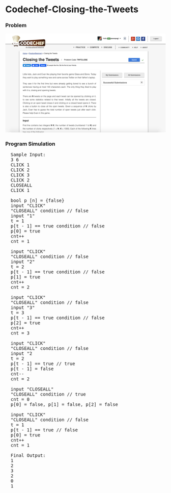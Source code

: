 # Codechef-Closing-the-Tweets
### Problem
![](capture.png)
### Program Simulation
<pre>
  Sample Input:
  3 6
  CLICK 1
  CLICK 2
  CLICK 3
  CLICK 2
  CLOSEALL
  CLICK 1

  bool p [n] = {false}
  input "CLICK"
  "CLOSEALL" condition // false
  input "1"
  t = 1
  p[t - 1] == true condition // false
  p[0] = true
  cnt++
  cnt = 1

  input "CLICK"
  "CLOSEALL" condition // false
  input "2"
  t = 2
  p[t - 1] == true condition // false
  p[1] = true
  cnt++
  cnt = 2

  input "CLICK"
  "CLOSEALL" condition // false
  input "3"
  t = 3
  p[t - 1] == true condition // false
  p[2] = true
  cnt++
  cnt = 3

  input "CLICK"
  "CLOSEALL" condition // false
  input "2
  t = 2
  p[t - 1] == true // true
  p[t - 1] = false
  cnt--
  cnt = 2

  input "CLOSEALL"
  "CLOSEALL" condition // true
  cnt = 0
  p[0] = false, p[1] = false, p[2] = false

  input "CLICK"
  "CLOSEALL" condition // false
  t = 1
  p[t - 1] == true // false
  p[0] = true
  cnt++
  cnt = 1

  Final Output:
  1
  2
  3
  2
  0
  1
</pre>
